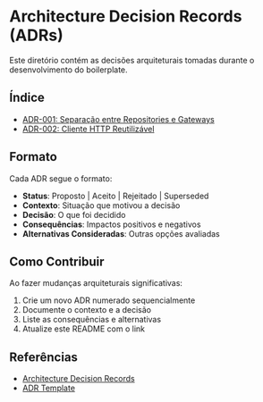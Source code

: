 # Architecture Decision Records (ADRs)

Este diretório contém as decisões arquiteturais tomadas durante o desenvolvimento do boilerplate.

## Índice

- [ADR-001: Separação entre Repositories e Gateways](./001-repository-gateway-separation.md)
- [ADR-002: Cliente HTTP Reutilizável](./002-http-client-reusability.md)

## Formato

Cada ADR segue o formato:

- **Status**: Proposto | Aceito | Rejeitado | Superseded
- **Contexto**: Situação que motivou a decisão
- **Decisão**: O que foi decidido
- **Consequências**: Impactos positivos e negativos
- **Alternativas Consideradas**: Outras opções avaliadas

## Como Contribuir

Ao fazer mudanças arquiteturais significativas:

1. Crie um novo ADR numerado sequencialmente
2. Documente o contexto e a decisão
3. Liste as consequências e alternativas
4. Atualize este README com o link

## Referências

- [Architecture Decision Records](https://adr.github.io/)
- [ADR Template](https://github.com/joelparkerhenderson/architecture-decision-record)